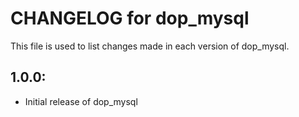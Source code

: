 # CHANGELOG for dop_mysql

This file is used to list changes made in each version of dop_mysql.

## 1.0.0:

* Initial release of dop_mysql